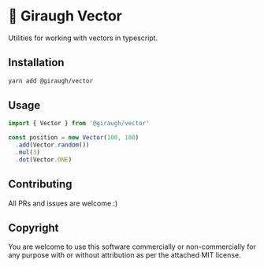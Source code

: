 # :giraffe: Giraugh Vector

Utilities for working with vectors in typescript.

## Installation
```bash
yarn add @giraugh/vector
```

## Usage
```ts
import { Vector } from '@giraugh/vector'

const position = new Vector(100, 100)
  .add(Vector.random())
  .mul(3)
  .dot(Vector.ONE)
```

## Contributing

All PRs and issues are welcome :)

## Copyright

You are welcome to use this software commercially or non-commercially for any purpose with or without attribution as per the attached MIT license.
